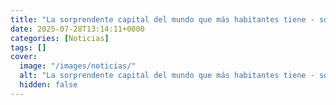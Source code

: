 ```yaml
---
title: "La sorprendente capital del mundo que más habitantes tiene - sorpresa, no es la que imaginas"
date: 2025-07-28T13:14:11+0000
categories: [Noticias]
tags: []
cover:
  image: "/images/noticias/"
  alt: "La sorprendente capital del mundo que más habitantes tiene - sorpresa, no es la que imaginas"
  hidden: false
---
```




